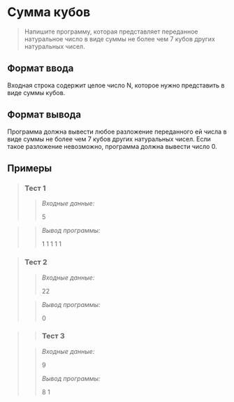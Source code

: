 # Сумма кубов

>Напишите программу, которая представляет переданное натуральное число в виде суммы не более чем 7 кубов других натуральных чисел.

## Формат ввода

Входная строка содержит целое число N, которое нужно представить в виде суммы кубов.

## Формат вывода

Программа должна вывести любое разложение переданного ей числа в виде суммы не более чем 7 кубов других натуральных чисел. Если такое разложение невозможно, программа должна вывести число 0.

 ## Примеры
>
>### **Тест 1**
>
>>*Входные данные:*
>>
>> 5
>>
>>
>>
>>
>>
>>
>>
>>
>>
>>
>>
>>
>

>>*Вывод программы:*
>>
>> 1 1 1 1 1
>>
>>
>>
>>
>>

>### Тест 2
>
>>*Входные данные:*
>>
>>22
>>
>>
>> 
>>
>>
>>
>>
>>
>>
>>
>>
>>
>>
> 
>>*Вывод программы:*
>>
>>
>>
>> 0
>>
>>
>>
>>
>>
>>
>>
>>
>>
>>
>>

> >### Тест 3
>
>>*Входные данные:*
>>
>> 9
>>
>>
>> 
>>*Вывод программы:*
>>
>>
>> 
>>8 1


